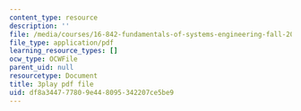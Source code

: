 ```yaml
---
content_type: resource
description: ''
file: /media/courses/16-842-fundamentals-of-systems-engineering-fall-2015/df8a344777809e448095342207ce5be9_CTVFDb44ses.pdf
file_type: application/pdf
learning_resource_types: []
ocw_type: OCWFile
parent_uid: null
resourcetype: Document
title: 3play pdf file
uid: df8a3447-7780-9e44-8095-342207ce5be9
---
```

